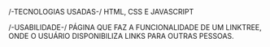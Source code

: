 /-TECNOLOGIAS USADAS-/
HTML, CSS E JAVASCRIPT

/-USABILIDADE-/
PÁGINA QUE FAZ A FUNCIONALIDADE DE UM
LINKTREE, ONDE O USUÁRIO DISPONIBILIZA 
LINKS PARA OUTRAS PESSOAS.
